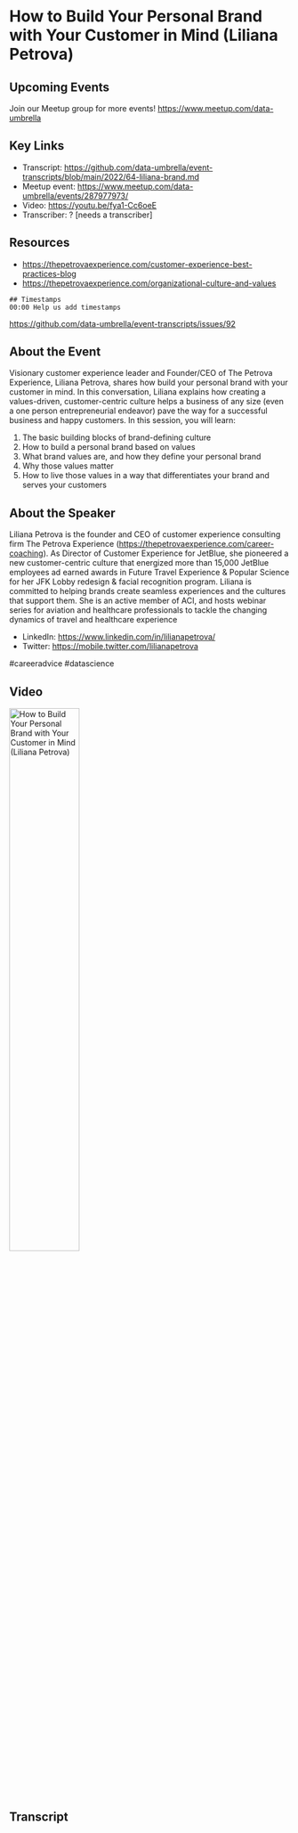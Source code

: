 # How to Build Your Personal Brand with Your Customer in Mind (Liliana Petrova)

## Upcoming Events
Join our Meetup group for more events!
https://www.meetup.com/data-umbrella

## Key Links
- Transcript: https://github.com/data-umbrella/event-transcripts/blob/main/2022/64-liliana-brand.md 
- Meetup event: https://www.meetup.com/data-umbrella/events/287977973/
- Video: https://youtu.be/fya1-Cc6oeE
- Transcriber:  ? [needs a transcriber]

## Resources
- https://thepetrovaexperience.com/customer-experience-best-practices-blog
- https://thepetrovaexperience.com/organizational-culture-and-values

```
## Timestamps
00:00 Help us add timestamps
```
https://github.com/data-umbrella/event-transcripts/issues/92

## About the Event

Visionary customer experience leader and Founder/CEO of The Petrova Experience, Liliana Petrova, shares how build your personal brand with your customer in mind. In this conversation, Liliana explains how creating a values-driven, customer-centric culture helps a business of any size (even a one person entrepreneurial endeavor) pave the way for a successful business and happy customers. In this session, you will learn:
1. The basic building blocks of brand-defining culture
2. How to build a personal brand based on values
3. What brand values are, and how they define your personal brand
4. Why those values matter
5. How to live those values in a way that differentiates your brand and serves your customers


## About the Speaker
Liliana Petrova is the founder and CEO of customer experience consulting firm The Petrova Experience (https://thepetrovaexperience.com/career-coaching). As Director of Customer Experience for JetBlue, she pioneered a new customer-centric culture that energized more than 15,000 JetBlue employees ad earned awards in Future Travel Experience & Popular Science for her JFK Lobby redesign & facial recognition program. Liliana is committed to helping brands create seamless experiences and the cultures that support them. She is an active member of ACI, and hosts webinar series for aviation and healthcare professionals to tackle the changing dynamics of travel and healthcare experience

- LinkedIn: https://www.linkedin.com/in/lilianapetrova/
- Twitter: https://mobile.twitter.com/lilianapetrova

#careeradvice #datascience 

## Video
<a href="http://www.youtube.com/watch?feature=player_embedded&v=fya1-Cc6oeE" target="_blank"><img src="http://img.youtube.com/vi/fya1-Cc6oeE/0.jpg"
alt="How to Build Your Personal Brand with Your Customer in Mind (Liliana Petrova)" width="50%" /></a>

## Transcript
